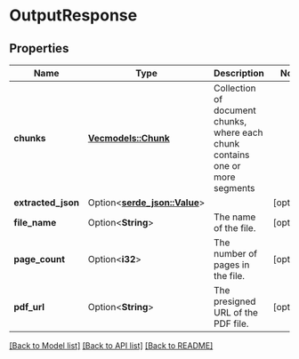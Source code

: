 # OutputResponse

## Properties

Name | Type | Description | Notes
------------ | ------------- | ------------- | -------------
**chunks** | [**Vec<models::Chunk>**](Chunk.md) | Collection of document chunks, where each chunk contains one or more segments | 
**extracted_json** | Option<[**serde_json::Value**](.md)> |  | [optional]
**file_name** | Option<**String**> | The name of the file. | [optional]
**page_count** | Option<**i32**> | The number of pages in the file. | [optional]
**pdf_url** | Option<**String**> | The presigned URL of the PDF file. | [optional]

[[Back to Model list]](../README.md#documentation-for-models) [[Back to API list]](../README.md#documentation-for-api-endpoints) [[Back to README]](../README.md)


